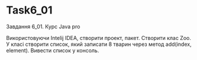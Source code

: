 # Task6_01
Завдання 6_01. Курс Java pro

Використовуючи Intelij IDEA, створити проект, пакет. Створити клас Zoo. У класі створити список, який записати 8 тварин через метод add(index, element). Вивести список у консоль.
